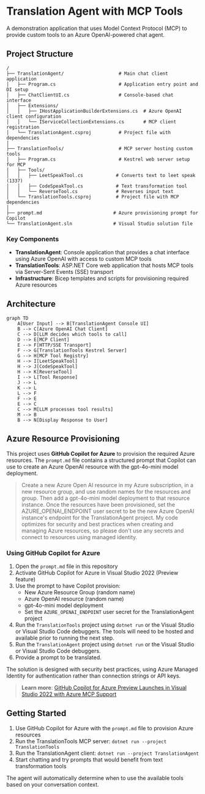 # Translation Agent with MCP Tools

A demonstration application that uses Model Context Protocol (MCP) to provide custom tools to an Azure OpenAI-powered chat agent.

## Project Structure

```
/
├── TranslationAgent/                    # Main chat client application
│   ├── Program.cs                       # Application entry point and DI setup
│   ├── ChatClientUI.cs                  # Console-based chat interface
│   ├── Extensions/
│   │   ├── IHostApplicationBuilderExtensions.cs  # Azure OpenAI client configuration
│   │   └── IServiceCollectionExtensions.cs       # MCP client registration
│   └── TranslationAgent.csproj          # Project file with dependencies
│
├── TranslationTools/                    # MCP server hosting custom tools
│   ├── Program.cs                       # Kestrel web server setup for MCP
│   ├── Tools/
│   │   ├── LeetSpeakTool.cs            # Converts text to leet speak (1337)
│   │   ├── CodeSpeakTool.cs            # Text transformation tool
│   │   └── ReverseTool.cs              # Reverses input text
│   └── TranslationTools.csproj         # Project file with MCP dependencies
│
├── prompt.md                          # Azure provisioning prompt for Copilot
└── TranslationAgent.sln               # Visual Studio solution file
```

### Key Components

- **TranslationAgent**: Console application that provides a chat interface using Azure OpenAI with access to custom MCP tools
- **TranslationTools**: ASP.NET Core web application that hosts MCP tools via Server-Sent Events (SSE) transport
- **Infrastructure**: Bicep templates and scripts for provisioning required Azure resources

## Architecture

```mermaid
graph TD
    A[User Input] --> B[TranslationAgent Console UI]
    B --> C[Azure OpenAI Chat Client]
    C --> D[LLM decides which tools to call]
    D --> E[MCP Client]
    E --> F[HTTP/SSE Transport]
    F --> G[TranslationTools Kestrel Server]
    G --> H[MCP Tool Registry]
    H --> I[LeetSpeakTool]
    H --> J[CodeSpeakTool] 
    H --> K[ReverseTool]
    I --> L[Tool Response]
    J --> L
    K --> L
    L --> F
    F --> E
    E --> C
    C --> M[LLM processes tool results]
    M --> B
    B --> N[Display Response to User]
```

## Azure Resource Provisioning

This project uses **GitHub Copilot for Azure** to provision the required Azure resources. The `prompt.md` file contains a structured prompt that Copilot can use to create an Azure OpenAI resource with the gpt-4o-mini model deployment.

> Create a new Azure Open AI resource in my Azure subscription, in a new resource group, and use random names for the resources and group. Then add a gpt-4o-mini model deployment to that resource instance. Once the resources have been provisioned, set the AZURE_OPENAI_ENDPOINT user secret to be the new Azure OpenAI instance's endpoint for the TranslationAgent project. My code optimizes for security and best practices when creating and managing Azure resources, so please don't use any secrets and connect to resources using managed identity.

### Using GitHub Copilot for Azure

1. Open the `prompt.md` file in this repository
2. Activate GitHub Copilot for Azure in Visual Studio 2022 (Preview feature)
3. Use the prompt to have Copilot provision:
   - New Azure Resource Group (random name)
   - Azure OpenAI resource (random name)
   - gpt-4o-mini model deployment
   - Set the `AZURE_OPENAI_ENDPOINT` user secret for the TranslationAgent project
4. Run the `TranslationTools` project using `dotnet run` or the Visual Studio or Visual Studio Code debuggers. The tools will need to be hosted and available prior to running the next step. 
5. Run the `TranslationAgent` project using `dotnet run` or the Visual Studio or Visual Studio Code debuggers. 
6. Provide a prompt to be translated.

The solution is designed with security best practices, using Azure Managed Identity for authentication rather than connection strings or API keys.

> **Learn more**: [GitHub Copilot for Azure Preview Launches in Visual Studio 2022 with Azure MCP Support](https://devblogs.microsoft.com/visualstudio/github-copilot-for-azure-preview-launches-in-visual-studio-2022-with-azure-mcp-support/)

## Getting Started

1. Use GitHub Copilot for Azure with the `prompt.md` file to provision Azure resources
2. Run the TranslationTools MCP server: `dotnet run --project TranslationTools`
3. Run the TranslationAgent client: `dotnet run --project TranslationAgent`
4. Start chatting and try prompts that would benefit from text transformation tools

The agent will automatically determine when to use the available tools based on your conversation context.
